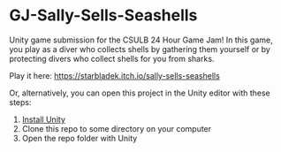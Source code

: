 # GJ-Sally-Sells-Seashells
Unity game submission for the CSULB 24 Hour Game Jam! In this game, you play as a diver who collects shells by gathering them yourself or by protecting divers who collect shells for you from sharks.

Play it here: https://starbladek.itch.io/sally-sells-seashells

Or, alternatively, you can open this project in the Unity editor with these steps:
1. [Install Unity](https://unity.com/)
2. Clone this repo to some directory on your computer
3. Open the repo folder with Unity
